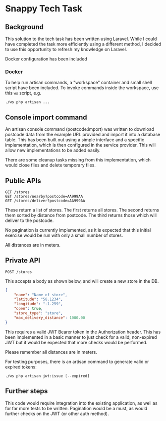 # Snappy Tech Task

## Background
This solution to the tech task has been written using Laravel. While I could have completed the task more
efficiently using a different method, I decided to use this opportunity to refresh my knowledge on Laravel.

Docker configuration has been included

### Docker
To help run artisan commands, a "workspace" container and small shell script have been included.
To invoke commands inside the workspace, use this `ws` script, e.g.
```
./ws php artisan ...
```

## Console import command
An artisan console command (postcode:import) was written to download postcode data from the example URL
provided and import it into a database table. This has been built out using a simple interface and a
specific implementation, which is then configured in the service provider. This will allow new implementations
to be added easily.

There are some cleanup tasks missing from this implementation, which would close files and delete temporary
files.

## Public APIs
```
GET /stores
GET /stores/nearby?postcode=AA999AA
GET /stores/deliver?postcode=AA999AA
```

These return a list of stores. The first returns all stores.
The second returns them sorted by distance from postcode.
The third returns those which will deliver to the postcode.

No pagination is currently implemented, as it is expected that this initial exercise would be run with
only a small number of stores.

All distances are in meters.

## Private API
```
POST /stores
```

This accepts a body as shown below, and will create a new store in the DB.
```json
{
    "name": "Name of store",
    "latitude": "58.1234",
    "longitude": "-1.259",
    "open": true,
    "store_type": "store",
    "max_delivery_distance": 1000.00
}
```

This requires a valid JWT Bearer token in the Authorization header. This has been implemented in a basic manner to just check for a valid, non-expired JWT
but it would be expected that more checks would be performed.

Please remember all distances are in meters.

For testing purposes, there is an artisan command to generate valid or expired tokens:
```
./ws php artisan jwt:issue [--expired]
```

## Further steps

This code would require integration into the existing application, as well as for far more tests to be written.
Pagination would be a must, as would further checks on the JWT (or other auth method).
